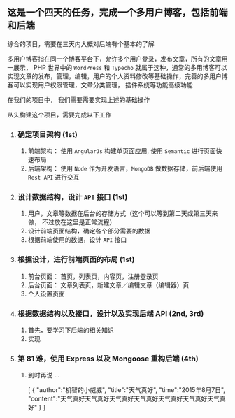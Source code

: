 ## 这是一个四天的任务，完成一个多用户博客，包括前端和后端

综合的项目，需要在三天内大概对后端有个基本的了解

多用户博客指在同一个博客平台下，允许多个用户登录，发布文章，所有的文章用一展示， PHP 世界中的 `WordPress` 和 `Typecho` 就属于这种，通常的多用博客可以实现文章的发布，管理，编辑，用户的个人资料修改等基础操作，完善的多用户博客可以实现用户权限管理，文章分类管理， 插件系统等功能高级功能

在我们的项目中， 我们需要需要实现上述的基础操作

从头构建这个项目，需要完成以下工作

1. ### 确定项目架构 (1st)

	1. 前端架构： 使用 `AngularJs` 构建单页面应用, 使用 `Semantic` 进行页面快速布局
	2. 后端架构： 使用 `Node` 作为开发语言，`MongoDB` 做数据存储，前后端使用 `Rest API` 进行交互

2. ### 设计数据结构，设计 `API` 接口 (1st)

	1. 用户，文章等数据在后台的存储方式（这个可以等到第二天或第三天来做， 不过放在这里是正常流程）
	2. 设计前端页面结构，确定各个部分需要的数据
	2. 根据前端使用的数据，设计 `API` 接口

3. ### 根据设计，进行前端页面的布局 (1st)

	1. 前台页面： 首页，列表页，内容页，注册登录页
	2. 后台页面： 文章列表页，新建文章／编辑文章（编辑器）页
	3. 个人设置页面

4. ### 根据数据结构以及接口，设计以及实现后端 API (2nd, 3rd)

	1. 首先，要学习下后端的相关知识
	2. 实现

5. ### 第 81 难，使用 Express 以及 Mongoose 重构后端 (4th)

	1. 到时再说 ...

        [
            {
                "author":"机智的小威威",
                "title":"天气真好",
                "time":"2015年8月7日",
                "content":"天气真好天气真好天气真好天气真好天气真好天气真好天气真好"
            }
        ]

